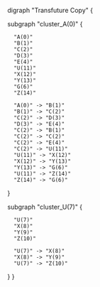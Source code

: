 digraph "Transfuture Copy" {

  subgraph "cluster_A(0)" {

      "A(0)"
      "B(1)"
      "C(2)"
      "D(3)"
      "E(4)"
      "U(11)"
      "X(12)"
      "Y(13)"
      "G(6)"
      "Z(14)"

      "A(0)" -> "B(1)"
      "B(1)" -> "C(2)"
      "C(2)" -> "D(3)"
      "D(3)" -> "E(4)"
      "C(2)" -> "B(1)"
      "C(2)" -> "C(2)"
      "C(2)" -> "E(4)"
      "C(2)" -> "U(11)"
      "U(11)" -> "X(12)"
      "X(12)" -> "Y(13)"
      "Y(13)" -> "G(6)"
      "U(11)" -> "Z(14)"
      "Z(14)" -> "G(6)"

  }

  subgraph "cluster_U(7)" {

      "U(7)"
      "X(8)"
      "Y(9)"
      "Z(10)"

      "U(7)" -> "X(8)"
      "X(8)" -> "Y(9)"
      "U(7)" -> "Z(10)"

  }
}
